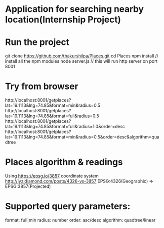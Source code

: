 # Application for searching nearby location(Internship Project)

# Run the project
git clone https://github.com/thakurshilpa/Places.git
cd Places
npm install // install all the npm modules
node server.js // this will run http server on port 8001

# Try from browser
http://localhost:8001/getplaces?lat=19.1113&lng=74.85&format=min&radius=0.5
http://localhost:8001/getplaces?lat=19.1113&lng=74.85&format=full&radius=0.5
http://localhost:8001/getplaces?lat=19.1113&lng=74.85&format=full&radius=1.0&order=desc
http://localhost:8001/getplaces?lat=19.1113&lng=74.85&format=min&radius=0.5&order=desc&algorithm=quadtree

# Places algorithm & readings
Using https://epsg.io/3857 coordinate system 
http://lyzidiamond.com/posts/4326-vs-3857
EPSG:4326(Geographic) => EPSG:3857(Projected)

# Supported query parameters:
format: full|min
radius: number
order: asc/desc
algorithm: quadtree/linear

